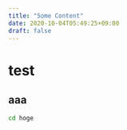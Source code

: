 ```yaml
---
title: "Some Content"
date: 2020-10-04T05:49:25+09:00
draft: false
---
```


# test

## aaa
```bash
cd hoge
```



